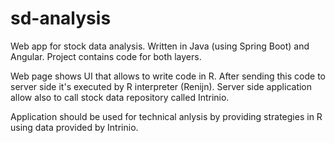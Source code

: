 # sd-analysis
Web app for stock data analysis. Written in Java (using Spring Boot) and Angular. Project contains code for both layers.

Web page shows UI that allows to write code in R. After sending this code to server side it's executed by R interpreter (Renijn).
Server side application allow also to call stock data repository called Intrinio. 

Application should be used for technical anlysis by providing strategies in R using data provided by Intrinio. 
